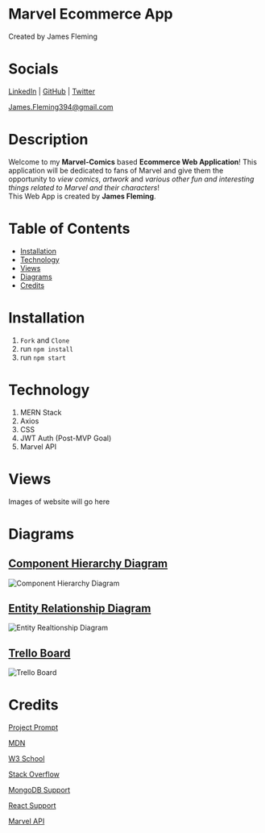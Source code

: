 # Marvel Ecommerce App
Created by James Fleming
# Socials

[LinkedIn](https://www.linkedin.com/in/james--fleming/) | [GitHub](https://github.com/James-fleming394) | [Twitter](https://twitter.com/jflem394) 

James.Fleming394@gmail.com

# Description
Welcome to my **Marvel-Comics** based **Ecommerce Web Application**!  This application will be dedicated to fans of Marvel and give them the opportunity to *view comics*, *artwork* and *various other fun and interesting things related to Marvel and their characters*!  
This Web App is created by **James Fleming**. 

# Table of Contents

- [Installation](#installation)
- [Technology](#technology)
- [Views](#views)
- [Diagrams](#diagrams)
- [Credits](#credits)


# Installation

1. `Fork` and `Clone`
2. run `npm install`
3. run `npm start`

# Technology

1. MERN Stack
2. Axios
3. CSS
4. JWT Auth (Post-MVP Goal)
5. Marvel API

# Views 

Images of website will go here

# Diagrams

## [Component Hierarchy Diagram](https://lucid.app/lucidchart/e36c44b7-2d17-4f25-a686-8103b6bee480/edit?viewport_loc=-238%2C40%2C2027%2C1005%2C0_0&invitationId=inv_dde0effb-4d55-4b14-81b1-4991998ec932)
![Component Hierarchy Diagram](https://i.imgur.com/KUTaDYS.png)

## [Entity Relationship Diagram](https://lucid.app/lucidchart/81e94d8c-4cab-4497-8b6a-20276d52067b/edit?viewport_loc=-76%2C313%2C2011%2C997%2C0_0&invitationId=inv_8a6c2e6f-fa0f-4c16-bf64-9439b9b9b68a)
![Entity Realtionship Diagram](https://i.imgur.com/BuctUDs.png)

## [Trello Board](https://trello.com/b/yM1DIRqX/marvel-ecommerce-app)
![Trello Board](https://i.imgur.com/iPxJd44.png)

# Credits 

[Project Prompt](https://github.com/SEI-R-9-19/u4_project_prompt)

[MDN](https://developer.mozilla.org/en-US/)

[W3 School](https://www.w3schools.com/)

[Stack Overflow](https://stackoverflow.com/)

[MongoDB Support](https://www.mongodb.com/home)

[React Support](https://reactjs.org/community/support.html)

[Marvel API](https://developer.marvel.com/)